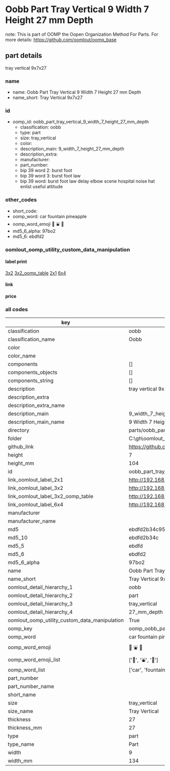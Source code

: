 # Oobb Part Tray Vertical 9 Width 7 Height 27 mm Depth  

note: This is part of OOMP the Oopen Organization Method For Parts. For more details: https://github.com/oomlout/oomp_base

##  part details
  



tray vertical 9x7x27



### name
* name: Oobb Part Tray Vertical 9 Width 7 Height 27 mm Depth
* name_short: Tray Vertical 9x7x27 
### id
* oomp_id: oobb_part_tray_vertical_9_width_7_height_27_mm_depth
  * classification: oobb
  * type: part
  * size: tray_vertical
  * color: 
  * description_main: 9_width_7_height_27_mm_depth
  * description_extra: 
  * manufacturer: 
  * part_number: 
  * bip 39 word 2: burst foot
  * bip 39 word 3: burst foot law
  * bip 39 word: burst foot law delay elbow scene hospital noise hat enlist useful attitude

### other_codes
* short_code: 
* oomp_word: car fountain pineapple
* oomp_word_emoji :car: :fountain: :pineapple:
* md5_6_alpha: 97bo2
* md5_6: ebdfd2






### oomlout_oomp_utility_custom_data_manipulation
#### label print
[3x2](http://192.168.1.245:1112/?label=oomp%2097bo2)
[3x2_oomp_table](http://192.168.1.108:1112/?label=oomp%2097bo2)
[2x1](http://192.168.1.242:1112/?label=oomp%2097bo2)
[6x4](http://192.168.1.55:1112/?label=oomp%2097bo2)    

#### link

                              

#### price







### all codes 
| key | value |  
| --- | --- |  
| classification | oobb |  
| classification_name | Oobb |  
| color |  |  
| color_name |  |  
| components | [] |  
| components_objects | [] |  
| components_string | [] |  
| description | tray vertical 9x7x27 |  
| description_extra |  |  
| description_extra_name |  |  
| description_main | 9_width_7_height_27_mm_depth |  
| description_main_name | 9 Width 7 Height 27 mm Depth |  
| directory | parts/oobb_part_tray_vertical_9_width_7_height_27_mm_depth |  
| folder | C:\gh\oomlout_oobb_version_4_generated_parts\parts\oobb_part_tray_vertical_9_width_7_height_27_mm_depth |  
| github_link | https://github.com/oomlout/oomlout_oomp_part_src/tree/main/parts/oobb_part_tray_vertical_9_width_7_height_27_mm_depth |  
| height | 7 |  
| height_mm | 104 |  
| id | oobb_part_tray_vertical_9_width_7_height_27_mm_depth |  
| link_oomlout_label_2x1 | http://192.168.1.242:1112/?label=oomp%2097bo2 |  
| link_oomlout_label_3x2 | http://192.168.1.245:1112/?label=oomp%2097bo2 |  
| link_oomlout_label_3x2_oomp_table | http://192.168.1.108:1112/?label=oomp%2097bo2 |  
| link_oomlout_label_6x4 | http://192.168.1.55:1112/?label=oomp%2097bo2 |  
| manufacturer |  |  
| manufacturer_name |  |  
| md5 | ebdfd2b34c95cdbf0223939efbd6b8f6 |  
| md5_10 | ebdfd2b34c |  
| md5_5 | ebdfd |  
| md5_6 | ebdfd2 |  
| md5_6_alpha | 97bo2 |  
| name | Oobb Part Tray Vertical 9 Width 7 Height 27 mm Depth |  
| name_short | Tray Vertical 9x7x27  |  
| oomlout_detail_hierarchy_1 | oobb |  
| oomlout_detail_hierarchy_2 | part |  
| oomlout_detail_hierarchy_3 | tray_vertical |  
| oomlout_detail_hierarchy_4 | 27_mm_depth |  
| oomlout_oomp_utility_custom_data_manipulation | True |  
| oomp_key | oomp_oobb_part_tray_vertical_9_width_7_height_27_mm_depth |  
| oomp_word | car fountain pineapple |  
| oomp_word_emoji | :car: :fountain: :pineapple: |  
| oomp_word_emoji_list | [':car:', ':fountain:', ':pineapple:'] |  
| oomp_word_list | ['car', 'fountain', 'pineapple'] |  
| part_number |  |  
| part_number_name |  |  
| short_name |  |  
| size | tray_vertical |  
| size_name | Tray Vertical |  
| thickness | 27 |  
| thickness_mm | 27 |  
| type | part |  
| type_name | Part |  
| width | 9 |  
| width_mm | 134 |  
